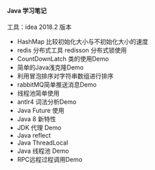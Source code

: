 #### Java 学习笔记
工具：idea 2018.2 版本
+ HashMap 比较初始化大小与不初始化大小的速度
+ redis 分布式工具 redisson 分布式锁使用
+ CountDownLatch 类的使用Demo
+ 简单的Java浅克隆Demo
+ 利用冒泡排序对字符串数组进行排序
+ rabbitMQ简单推送消息Demo
+ 线程池简单使用
+ antlr4 词法分析Demo
+ Java Future 使用
+ Java 8 新特性
+ JDK 代理 Demo
+ Java reflect
+ Java ThreadLocal
+ Java 线程池 Demo
+ RPC远程过程调用Demo